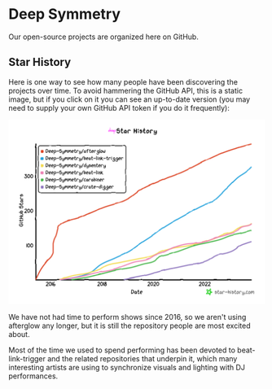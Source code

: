 # Deep Symmetry

Our open-source projects are organized here on GitHub.

## Star History

Here is one way to see how many people have been discovering the
projects over time. To avoid hammering the GitHub API, this is a
static image, but if you click on it you can see an up-to-date version
(you may need to supply your own GitHub API token if you do it
frequently):

[![Star History Chart](images/star-history.png)](https://star-history.com/#Deep-Symmetry/afterglow&Deep-Symmetry/beat-link-trigger&Deep-Symmetry/dysentery&Deep-Symmetry/beat-link&Deep-Symmetry/carabiner&Deep-Symmetry/crate-digger&Date)

We have not had time to perform shows since 2016, so we aren't using
afterglow any longer, but it is still the repository people are most
excited about.

Most of the time we used to spend performing has been devoted to
beat-link-trigger and the related repositories that underpin it, which
many interesting artists are using to synchronize visuals and lighting
with DJ performances.
